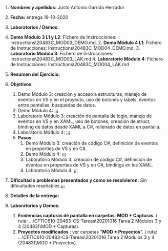 1. **Nombres y apellidos:** Justo Antonio Garrido Herrador

2. **Fecha:** entrega 19-10-2020

3. **Laboratorios / Demos**: 
1. **Demo Módulo 3 L1 y L2**: Fichero de Instrucciones: Instructions\20483C_MOD03_DEMO.md. 
   2. **Demo Módulo 4 L1**: Fichero de Instrucciones: Instructions\20483C_MOD04_DEMO.md. 
   3. **Laboratorio Módulo 3**: Fichero de Instrucciones: Instructions\20483C_MOD03_LAK.md
   4. **Laboratorio Módulo 4**: Fichero de Instrucciones: Instructions\20483C_MOD04_LAK.md

4. **Resumen del Ejercicio:**
1. **Objetivos**: 
      1. Demo Módulo 3: creación y acceso a estructuras, manejo de eventos en VS y en el proyecto, uso de botones y labels, eventos entre pantallas, búsquedas de datos.
      2. Demo Módulo 4: ¡¡¡
      3. Laboratorio Módulo 3: creación de pantalla de login, manejo de eventos en VS y en XAML, uso de botones, creación de struct, binding de datos desde XAML a C#, rellenado de datos en pantalla.
   4. Laboratorio Módulo 4: ¡¡¡
   5. **Pasos**: 
      1. Demo Módulo 3: creación de código C#, definición de eventos en properties de VS y en C#.
      2. Demo Módulo 4: ¡¡¡
      3. Laboratorio Módulo 3: creación de código C#, definición de eventos en properties de VS y en C#, bindings en los XAML.
      4. Laboratorio Módulo 4: ¡¡¡
   
5. **Dificultad o problemas presentados y como se resolvieron:**  Sin dificultades reseñables.¡¡¡

6. **Detalles de la entrega:**
1. **Laboratorios y Demos**:
      1. **Evidencias capturas de pantalla en carpetas**: **MOD * Capturas**. ( ruta: ...\\CFTIC610-20483-CS-Tareas\20201016 Tarea 2 Módulos 3 y 4 (20483)\MOD * Capturas).
      2. **Proyectos modificados** : ver carpetas "**MOD * Proyectos**". ( ruta: ...\CFTIC610-20483-CS-Tareas\20201016 Tarea 2 Módulos 3 y 4 (20483)\MOD * Proyectos).

